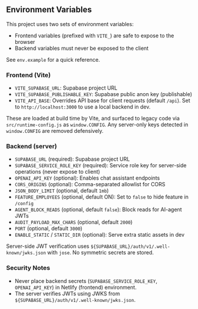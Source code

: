 ## Environment Variables

This project uses two sets of environment variables:
- Frontend variables (prefixed with `VITE_`) are safe to expose to the browser
- Backend variables must never be exposed to the client

See `env.example` for a quick reference.

### Frontend (Vite)
- `VITE_SUPABASE_URL`: Supabase project URL
- `VITE_SUPABASE_PUBLISHABLE_KEY`: Supabase public anon key (publishable)
- `VITE_API_BASE`: Overrides API base for client requests (default `/api`). Set to `http://localhost:3000` to use a local backend in dev.

These are loaded at build time by Vite, and surfaced to legacy code via `src/runtime-config.js` as `window.CONFIG`. Any server-only keys detected in `window.CONFIG` are removed defensively.

### Backend (server)
- `SUPABASE_URL` (required): Supabase project URL
- `SUPABASE_SERVICE_ROLE_KEY` (required): Service role key for server-side operations (never expose to client)
- `OPENAI_API_KEY` (optional): Enables chat assistant endpoints
- `CORS_ORIGINS` (optional): Comma-separated allowlist for CORS
- `JSON_BODY_LIMIT` (optional, default `1mb`)
- `FEATURE_EMPLOYEES` (optional, default ON): Set to `false` to hide feature in `/config`
- `AGENT_BLOCK_READS` (optional, default `false`): Block reads for AI-agent JWTs
- `AUDIT_PAYLOAD_MAX_CHARS` (optional, default `2000`)
- `PORT` (optional, default `3000`)
- `ENABLE_STATIC` / `STATIC_DIR` (optional): Serve extra static assets in dev

Server-side JWT verification uses `${SUPABASE_URL}/auth/v1/.well-known/jwks.json` with `jose`. No symmetric secrets are stored.

### Security Notes
- Never place backend secrets (`SUPABASE_SERVICE_ROLE_KEY`, `OPENAI_API_KEY`) in Netlify (frontend) environment.
- The server verifies JWTs using JWKS from `${SUPABASE_URL}/auth/v1/.well-known/jwks.json`.



